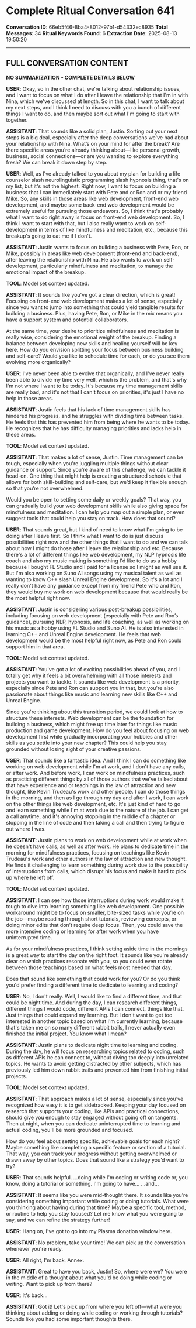 # Complete Ritual Conversation 641

**Conversation ID**: 66eb5f46-8ba4-8012-97b1-d54332ec8935
**Total Messages**: 34
**Ritual Keywords Found**: 6
**Extraction Date**: 2025-08-13 19:50:20

---

## FULL CONVERSATION CONTENT

**NO SUMMARIZATION - COMPLETE DETAILS BELOW**

**USER**: Okay, so in the other chat, we're talking about relationship issues, and I want to focus on what I do after I leave the relationship that I'm in with Nina, which we've discussed at length. So in this chat, I want to talk about my next steps, and I think I need to discuss with you a bunch of different things I want to do, and then maybe sort out what I'm going to start with together.

**ASSISTANT**: That sounds like a solid plan, Justin. Sorting out your next steps is a big deal, especially after the deep conversations we've had about your relationship with Nina. What’s on your mind for after the break? Are there specific areas you’re already thinking about—like personal growth, business, social connections—or are you wanting to explore everything fresh? We can break it down step by step.

**USER**: Well, as I've already talked to you about my plan for building a life counselor slash neurolinguistic programming slash hypnosis thing, that's on my list, but it's not the highest. Right now, I want to focus on building a business that I can immediately start with Pete and or Ron and or my friend Mike. So, any skills in those areas like web development, front-end web development, and maybe some back-end web development would be extremely useful for pursuing those endeavors. So, I think that's probably what I want to do right away is focus on front-end web development. So, I think I want to start with that, but I also really want to work on self-development in terms of like mindfulness and meditation, etc., because this breakup's going to eat me if I don't.

**ASSISTANT**: Justin wants to focus on building a business with Pete, Ron, or Mike, possibly in areas like web development (front-end and back-end), after leaving the relationship with Nina. He also wants to work on self-development, particularly mindfulness and meditation, to manage the emotional impact of the breakup.

**TOOL**: Model set context updated.

**ASSISTANT**: It sounds like you've got a clear direction, which is great! Focusing on front-end web development makes a lot of sense, especially since you want to jump into something that could yield tangible results for building a business. Plus, having Pete, Ron, or Mike in the mix means you have a support system and potential collaborators.

At the same time, your desire to prioritize mindfulness and meditation is really wise, considering the emotional weight of the breakup. Finding a balance between developing new skills and healing yourself will be key here. How do you envision splitting your focus between business building and self-care? Would you like to schedule time for each, or do you see them evolving more organically?

**USER**: I've never been able to evolve that organically, and I've never really been able to divide my time very well, which is the problem, and that's why I'm not where I want to be today. It's because my time management skills are really bad, and it's not that I can't focus on priorities, it's just I have no help in those areas.

**ASSISTANT**: Justin feels that his lack of time management skills has hindered his progress, and he struggles with dividing time between tasks. He feels that this has prevented him from being where he wants to be today. He recognizes that he has difficulty managing priorities and lacks help in these areas.

**TOOL**: Model set context updated.

**ASSISTANT**: That makes a lot of sense, Justin. Time management can be tough, especially when you're juggling multiple things without clear guidance or support. Since you're aware of this challenge, we can tackle it head-on. One thing that might help is creating a structured schedule that allows for both skill-building and self-care, but we’d keep it flexible enough so that you’re not overwhelmed.

Would you be open to setting some daily or weekly goals? That way, you can gradually build your web development skills while also giving space for mindfulness and meditation. I can help you map out a simple plan, or even suggest tools that could help you stay on track. How does that sound?

**USER**: That sounds great, but I kind of need to know what I'm going to be doing after I leave first. So I think what I want to do is just discuss possibilities right now and the other things that I want to do and we can talk about how I might do those after I leave the relationship and etc. Because there's a lot of different things like web development, my NLP hypnosis life coach and also my music making is something I'd like to do as a hobby because I bought FL Studio and I paid for a license so I might as well use it. But I'm also working on Suno AI songs using my musical talent as well as wanting to know C++ slash Unreal Engine development. So it's a lot and I really don't have any guidance except from my friend Pete who and Ron, they would buy me work on web development because that would really be the most helpful right now.

**ASSISTANT**: Justin is considering various post-breakup possibilities, including focusing on web development (especially with Pete and Ron’s guidance), pursuing NLP, hypnosis, and life coaching, as well as working on his music as a hobby using FL Studio and Suno AI. He is also interested in learning C++ and Unreal Engine development. He feels that web development would be the most helpful right now, as Pete and Ron could support him in that area.

**TOOL**: Model set context updated.

**ASSISTANT**: You've got a lot of exciting possibilities ahead of you, and I totally get why it feels a bit overwhelming with all those interests and projects you want to tackle. It sounds like web development is a priority, especially since Pete and Ron can support you in that, but you're also passionate about things like music and learning new skills like C++ and Unreal Engine.

Since you're thinking about this transition period, we could look at how to structure these interests. Web development can be the foundation for building a business, which might free up time later for things like music production and game development. How do you feel about focusing on web development first while gradually incorporating your hobbies and other skills as you settle into your new chapter? This could help you stay grounded without losing sight of your creative passions.

**USER**: That sounds like a fantastic idea. And I think I can do something like working on web development while I'm at work, and I don't have any calls, or after work. And before work, I can work on mindfulness practices, such as practicing different things by all of those authors that we've talked about that have experience and or teachings in the law of attraction and new thought, like Kevin Trudeau's work and other people. I can do those things in the morning, and then as I go through my day and after I work, I can work on the other things like web development, etc. It's just kind of hard to go and learn something while I'm at work due to the nature of the job. I can get a call anytime, and it's annoying stopping in the middle of a chapter or stopping in the line of code and then taking a call and then trying to figure out where I was.

**ASSISTANT**: Justin plans to work on web development while at work when he doesn't have calls, as well as after work. He plans to dedicate time in the morning for mindfulness practices, focusing on teachings like Kevin Trudeau's work and other authors in the law of attraction and new thought. He finds it challenging to learn something during work due to the possibility of interruptions from calls, which disrupt his focus and make it hard to pick up where he left off.

**TOOL**: Model set context updated.

**ASSISTANT**: I can see how those interruptions during work would make it tough to dive into learning something like web development. One possible workaround might be to focus on smaller, bite-sized tasks while you’re on the job—maybe reading through short tutorials, reviewing concepts, or doing minor edits that don’t require deep focus. Then, you could save the more intensive coding or learning for after work when you have uninterrupted time.

As for your mindfulness practices, I think setting aside time in the mornings is a great way to start the day on the right foot. It sounds like you're already clear on which practices resonate with you, so you could even rotate between those teachings based on what feels most needed that day. 

Does that sound like something that could work for you? Or do you think you'd prefer finding a different time to dedicate to learning and coding?

**USER**: No, I don't really. Well, I would like to find a different time, and that could be night time. And during the day, I can research different things, different things I would code, different APIs I can connect, things like that. Just things that could expand my learning. But I don't want to get too interested in another topic based on what I'm currently learning, because that's taken me on so many different rabbit trails, I never actually even finished the initial project. You know what I mean?

**ASSISTANT**: Justin plans to dedicate night time to learning and coding. During the day, he will focus on researching topics related to coding, such as different APIs he can connect to, without diving too deeply into unrelated topics. He wants to avoid getting distracted by other subjects, which has previously led him down rabbit trails and prevented him from finishing initial projects.

**TOOL**: Model set context updated.

**ASSISTANT**: That approach makes a lot of sense, especially since you’ve recognized how easy it is to get sidetracked. Keeping your day focused on research that supports your coding, like APIs and practical connections, should give you enough to stay engaged without going off on tangents. Then at night, when you can dedicate uninterrupted time to learning and actual coding, you'll be more grounded and focused.

How do you feel about setting specific, achievable goals for each night? Maybe something like completing a specific feature or section of a tutorial. That way, you can track your progress without getting overwhelmed or drawn away by other topics. Does that sound like a strategy you’d want to try?

**USER**: That sounds helpful. ...doing while I'm coding or writing code or, you know, doing a tutorial or something. I'm going to have... ...and...

**ASSISTANT**: It seems like you were mid-thought there. It sounds like you’re considering something important while coding or doing tutorials. What were you thinking about having during that time? Maybe a specific tool, method, or routine to help you stay focused? Let me know what you were going to say, and we can refine the strategy further!

**USER**: Hang on, I've got to go into my Plasma donation window here.

**ASSISTANT**: No problem, take your time! We can pick up the conversation whenever you're ready.

**USER**: All right, I'm back, Annex.

**ASSISTANT**: Great to have you back, Justin! So, where were we? You were in the middle of a thought about what you'd be doing while coding or writing. Want to pick up from there?

**USER**: It's back…

**ASSISTANT**: Got it! Let's pick up from where you left off—what were you thinking about adding or doing while coding or working through tutorials? Sounds like you had some important thoughts there.